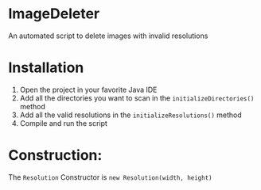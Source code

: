 # ImageDeleter
An automated script to delete images with invalid resolutions

# Installation
1. Open the project in your favorite Java IDE
2. Add all the directories you want to scan in the `initializeDirectories()` method
3. Add all the valid resolutions in the `initializeResolutions()` method
4. Compile and run the script

# Construction:
The `Resolution` Constructor is `new Resolution(width, height)`
